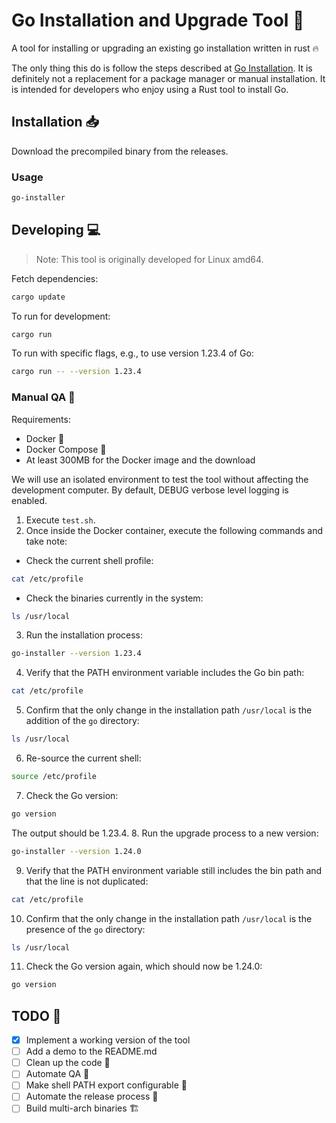 # Go Installation and Upgrade Tool 🚀

A tool for installing or upgrading an existing go installation written in rust 🔥

The only thing this do is follow the steps described at 
[Go Installation](https://go.dev/doc/install).
It is definitely not a replacement for a 
package manager or manual installation. It is intended for developers who 
enjoy using a Rust tool to install Go.

## Installation 📥

Download the precompiled binary from the releases.

### Usage

```sh
go-installer
```

## Developing 💻

> Note: This tool is originally developed for Linux amd64.

Fetch dependencies:

```sh
cargo update
```

To run for development:

```sh
cargo run
```

To run with specific flags, e.g., to use version 1.23.4 of Go:

```sh
cargo run -- --version 1.23.4
```

### Manual QA 🧪

Requirements:

- Docker 🐳
- Docker Compose 🐙
- At least 300MB for the Docker image and the download

We will use an isolated environment to test the tool without affecting the 
development computer. By default, DEBUG verbose level logging is enabled.

1. Execute `test.sh`.
2. Once inside the Docker container, execute the following commands and take 
  note:
  - Check the current shell profile:
   ```sh
   cat /etc/profile
   ```
  - Check the binaries currently in the system:
   ```sh
   ls /usr/local
   ```
3. Run the installation process:
  ```sh
  go-installer --version 1.23.4
  ```
4. Verify that the PATH environment variable includes the Go bin path:
  ```sh
  cat /etc/profile
  ```
5. Confirm that the only change in the installation path `/usr/local` is the 
  addition of the `go` directory:
  ```sh
  ls /usr/local
  ```
6. Re-source the current shell:
  ```sh
  source /etc/profile
  ```
7. Check the Go version:
  ```sh
  go version
  ```
  The output should be 1.23.4.
8. Run the upgrade process to a new version:
  ```sh
  go-installer --version 1.24.0
  ```
9. Verify that the PATH environment variable still includes the bin path and 
  that the line is not duplicated:
  ```sh
  cat /etc/profile
  ```
10. Confirm that the only change in the installation path `/usr/local` is the 
   presence of the `go` directory:
  ```sh
  ls /usr/local
  ```
11. Check the Go version again, which should now be 1.24.0:
  ```sh
  go version
  ```

## TODO 📝

- [x] Implement a working version of the tool
- [ ] Add a demo to the README.md
- [ ] Clean up the code 🧹
- [ ] Automate QA 🤖
- [ ] Make shell PATH export configurable 🔧
- [ ] Automate the release process 🚀
- [ ] Build multi-arch binaries 🏗️
